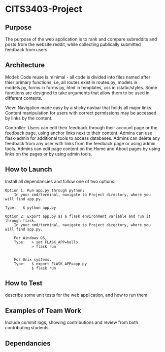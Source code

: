 # CITS3403-Project


## Purpose

The purpose of the web application is to rank and compare subreddits and posts from the website reddit, while collecting publically submitted feedback from users.

## Architecture

Model:
Code reuse is minimal - all code is divided into files named after thier primary functions, i.e, all routes exist in routes.py, models in models.py, forms in forms.py, html in templates, css in /static/styles.
Some functions are designed to take arguments that allow them to be used in different contexts.

View:
Navigation made easy by a sticky navbar that holds all major links. Content manipulation for users with correct permissions may be accessed by links by the content.

Controller:
Users can edit their feedback through their account page or the feedback page, using anchor links next to their content.
Admins can use flask-admin for additional tools to access databases.
Admins can delete any feedback from any user with links from the feedback page or using admin tools.
Admins can edit page content on the Home and About pages by using links on the pages or by using admin tools.

## How to Launch
Install all dependancies and follow one of two options:
	
	Option 1: Run app.py through python;
		In your cmd/terminal, navigate to Project directory, where you will find app.py.
		
    Type:	$ python app.py

	Option 2: Export app.py as a flask environment variable and run it through flask.
		In your cmd/terminal, navigate to Project directory, where you will find app.py.

		For Windows OS,
		Type:	> set FLASK_APP=hello
			    > flask run

		
		For Unix systems,
		Type:	$ export FLASK_APP=app.py
			    $ flask run

## How to Test

describe some unit tests for the web application, and how to run them.

## Examples of Team Work

Include commit logs, showing contributions and review from both contributing students

## Dependancies

